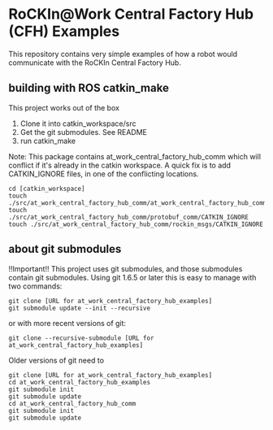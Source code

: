 RoCKIn@Work Central Factory Hub (CFH) Examples
==============================================

This repository contains very simple examples of how a robot would communicate with the RoCKIn Central Factory Hub.

building with ROS catkin_make
-----------------------------

This project works out of the box

1. Clone it into catkin_workspace/src
2. Get the git submodules. See README
3. run catkin_make

Note: This package contains at_work_central_factory_hub_comm which will conflict if it's already in the catkin workspace.
A quick fix is to add CATKIN_IGNORE files, in one of the conflicting locations. 

    cd [catkin_workspace]
    touch ./src/at_work_central_factory_hub_comm/at_work_central_factory_hub_comm/CATKIN_IGNORE
    touch ./src/at_work_central_factory_hub_comm/protobuf_comm/CATKIN_IGNORE
    touch ./src/at_work_central_factory_hub_comm/rockin_msgs/CATKIN_IGNORE

about git submodules
--------------------

!!Important!! This project uses git submodules, and those submodules contain git submodules. 
Using git 1.6.5 or later this is easy to manage with two commands:

    git clone [URL for at_work_central_factory_hub_examples]
    git submodule update --init --recursive

or with more recent versions of git:

    git clone --recursive-submodule [URL for at_work_central_factory_hub_examples]

Older versions of git need to

    git clone [URL for at_work_central_factory_hub_examples]
    cd at_work_central_factory_hub_examples
    git submodule init
    git submodule update
    cd at_work_central_factory_hub_comm
    git submodule init
    git submodule update
